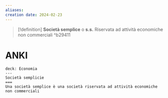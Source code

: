 ```yaml
---
aliases: 
creation date: 2024-02-23
---
```


>[!definition]
>**Società semplice** o **s.s.** Riservata ad attività economiche non commerciali
^b29411

# ANKI

```anki
deck: Economia
---
Società semplicie
===
Una società semplice è una società riservata ad attività economiche non commerciali
```
